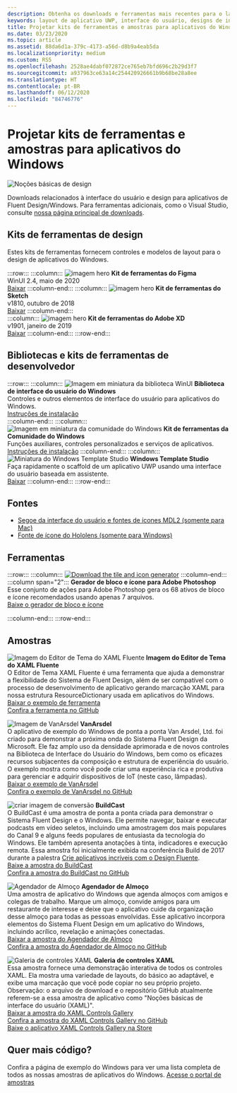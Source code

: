 ```yaml
---
description: Obtenha os downloads e ferramentas mais recentes para o layout da interface do usuário e designs de controle de aplicativos do Windows.
keywords: layout de aplicativo UWP, interface do usuário, designs de interface do usuário, downloads, ferramentas de UWP, layout do aplicativo do Windows, ferramentas da interface do usuário do Windows
title: Projetar kits de ferramentas e amostras para aplicativos do Windows
ms.date: 03/23/2020
ms.topic: article
ms.assetid: 88da6d1a-379c-4173-a56d-d8b9a4eab5da
ms.localizationpriority: medium
ms.custom: RS5
ms.openlocfilehash: 2528ae4dabf072872ce765eb7bfd696c2b29d3f7
ms.sourcegitcommit: a937963ce63a14c254420926661b9b68be28a8ee
ms.translationtype: HT
ms.contentlocale: pt-BR
ms.lasthandoff: 06/12/2020
ms.locfileid: "84746776"
---
```

# <a name="design-toolkits-and-samples-for-windows-apps"></a>Projetar kits de ferramentas e amostras para aplicativos do Windows

![Noções básicas de design](../images/downloads-2x.png)

Downloads relacionados à interface do usuário e design para aplicativos de Fluent Design/Windows. Para ferramentas adicionais, como o Visual Studio, consulte <a href="https://developer.microsoft.com/windows/downloads">nossa página principal de downloads</a>.

## <a name="design-toolkits"></a>Kits de ferramentas de design

Estes kits de ferramentas fornecem controles e modelos de layout para o design de aplicativos do Windows.

:::row:::
    :::column:::
![imagem hero](images/figma.png)
<b>Kit de ferramentas do Figma</b><br>
WinUI 2.4, maio de 2020<br>
<a href="https://aka.ms/figmatoolkit">Baixar</a>
    :::column-end:::
    :::column:::
![imagem hero](images/sketch.png)
<b>Kit de ferramentas do Sketch</b><br>
v1810, outubro de 2018<br>
<a href="https://aka.ms/sketchtoolkit">Baixar</a>
    :::column-end:::    
    :::column:::
![imagem hero](images/adobe-xd.png)
<b>Kit de ferramentas do Adobe XD</b><br>
v1901, janeiro de 2019<br>
<a href="https://aka.ms/adobexdtoolkit">Baixar</a>
    :::column-end:::
:::row-end:::


## <a name="developer-toolkits-and-libraries"></a>Bibliotecas e kits de ferramentas de desenvolvedor

:::row:::
    :::column:::
![Imagem em miniatura da biblioteca WinUI](images/WinUI-library.png)
<b>Biblioteca de interface do usuário do Windows</b><br>
Controles e outros elementos de interface do usuário para aplicativos do Windows.<br/>
<a href="/uwp/toolkits/winui/getting-started">Instruções de instalação</a><br/>
    :::column-end:::
    :::column:::
![Imagem em miniatura da comunidade do Windows](images/Windows-community-toolkit.png)
<b>Kit de ferramentas da Comunidade do Windows</b><br>
Funções auxiliares, controles personalizados e serviços de aplicativos.<br />
<a href="/windows/uwpcommunitytoolkit/getting-started">Instruções de instalação</a>
    :::column-end:::
    :::column:::
        ![Miniatura do Windows Template Studio](images/Windows-template-studio.png) <b>Windows Template Studio</b><br>
        Faça rapidamente o scaffold de um aplicativo UWP usando uma interface do usuário baseada em assistente.<br />
        <a href="https://aka.ms/wtsinstall">Baixar</a>
    :::column-end:::
:::row-end:::

## <a name="fonts"></a>Fontes

* <a href="https://aka.ms/SegoeFonts">Segoe da interface do usuário e fontes de ícones MDL2 (somente para Mac)</a>
* <a href="https://aka.ms/hololensiconfont">Fonte de ícone do Hololens (somente para Windows)</a>

## <a name="tools"></a>Ferramentas

:::row:::
    :::column:::
<a href="https://download.microsoft.com/download/B/5/F/B5F22952-44DF-46EC-820B-11951AE01AEC/UWP tile and icon asset generator.zip"><img src="images/tile-icon-generator.png" alt="Download the tile and icon generator"/></a>
    :::column-end:::
    :::column span="2":::
      **Gerador de bloco e ícone para Adobe Photoshop** Esse conjunto de ações para Adobe Photoshop gera os 68 ativos de bloco e ícone recomendados usando apenas 7 arquivos. <br/><a href="https://download.microsoft.com/download/B/5/F/B5F22952-44DF-46EC-820B-11951AE01AEC/UWP tile and icon asset generator.zip">Baixe o gerador de bloco e ícone</a></p>
    :::column-end:::
:::row-end:::

    
## <a name="samples"></a>Amostras

![Imagem do Editor de Tema do XAML Fluente](images/XamlThemeEditor_screenshot.png)
**Imagem do Editor de Tema do XAML Fluente**<br>
O Editor de Tema XAML Fluente é uma ferramenta que ajuda a demonstrar a flexibilidade do Sistema de Fluent Design, além de ser compatível com o processo de desenvolvimento de aplicativo gerando marcação XAML para nossa estrutura ResourceDictionary usada em aplicativos do Windows.
<a href="https://github.com/Microsoft/fluent-xaml-theme-editor/archive/master.zip">Baixar o exemplo de ferramenta</a> <br><a href="https://github.com/Microsoft/fluent-xaml-theme-editor">Confira a ferramenta no GitHub</a>

![Imagem de VanArsdel](images/VanArsdel_Screenshot.png)
**VanArsdel**<br>
O aplicativo de exemplo do Windows de ponta a ponta Van Arsdel, Ltd. foi criado para demonstrar a próxima onda do Sistema Fluent Design da Microsoft. Ele faz amplo uso da densidade aprimorada e de novos controles na <a herf="https://docs.microsoft.com/uwp/toolkits/winui/">Biblioteca de Interface do Usuário do Windows</a>, bem como os eficazes recursos subjacentes da composição e estrutura de experiência do usuário. O exemplo mostra como você pode criar uma experiência rica e produtiva para gerenciar e adquirir dispositivos de IoT (neste caso, lâmpadas).<br>
<a href="https://github.com/Microsoft/VanArsdel/archive/master.zip">Baixar o exemplo de VanArsdel</a> <br><a href="https://github.com/microsoft/vanarsdel">Confira o exemplo de VanArsdel no GitHub</a>

![criar imagem de conversão](images/buildcast.png)
**BuildCast**<br>
O BuildCast é uma amostra de ponta a ponta criada para demonstrar o Sistema Fluent Design e o Windows. Ele permite navegar, baixar e executar podcasts em vídeo seletos, incluindo uma amostragem dos mais populares do Canal 9 e alguns feeds populares de entusiasta da tecnologia do Windows. Ele também apresenta anotações à tinta, indicadores e execução remota. Essa amostra foi inicialmente exibida na conferência Build de 2017 durante a palestra <a href="https://channel9.msdn.com/Events/Build/2017/B8034">Crie aplicativos incríveis com o Design Fluente</a>. <br>
<a href="https://github.com/Microsoft/BuildCast/archive/master.zip">Baixe a amostra do BuildCast</a> <br><a href="https://github.com/Microsoft/BuildCast">Confira a amostra do BuildCast no GitHub</a>

![Agendador de Almoço](images/lunchscheduler.png)
**Agendador de Almoço**<br>
Uma amostra de aplicativo do Windows que agenda almoços com amigos e colegas de trabalho. Marque um almoço, convide amigos para um restaurante de interesse e deixe que o aplicativo cuide da organização desse almoço para todas as pessoas envolvidas. Esse aplicativo incorpora elementos do Sistema Fluent Design em um aplicativo do Windows, incluindo acrílico, revelação e animações conectadas. <br/><a href="https://github.com/Microsoft/Windows-appsample-lunch-scheduler/archive/master.zip">Baixar a amostra do Agendador de Almoço</a><br/><a href="https://github.com/Microsoft/Windows-appsample-lunch-scheduler">Confira a amostra do Agendador de Almoço no GitHub</a></p>  

![Galeria de controles XAML](images/xaml-controls-gallery.png)
**Galeria de controles XAML**<br>
Essa amostra fornece uma demonstração interativa de todos os controles XAML. Ela mostra uma variedade de layouts, do básico ao adaptável, e exibe uma marcação que você pode copiar no seu próprio projeto. Observação: o arquivo de download e o repositório GitHub atualmente referem-se a essa amostra de aplicativo como "Noções básicas de interface do usuário (XAML)". <br/><a href="https://github.com/Microsoft/Windows-universal-samples/archive/master.zip">Baixar a amostra do XAML Controls Gallery</a><br/><a href="https://github.com/Microsoft/Xaml-Controls-Gallery">Confira a amostra do XAML Controls Gallery no GitHub</a> <br/><a href="https://www.microsoft.com/store/apps/9msvh128x2zt">Baixe o aplicativo XAML Controls Gallery na Store</a></p>

## <a name="want-more-code"></a>Quer mais código?

Confira a página de exemplo do Windows para ver uma lista completa de todos as nossas amostras de aplicativos do Windows. <a href="https://developer.microsoft.com/windows/samples">Acesse o portal de amostras</a>
